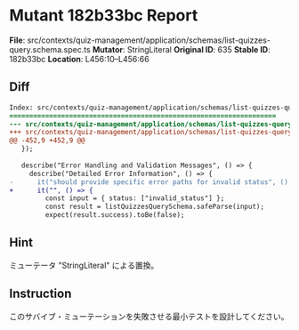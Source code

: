 # Mutant 182b33bc Report

**File**: src/contexts/quiz-management/application/schemas/list-quizzes-query.schema.spec.ts
**Mutator**: StringLiteral
**Original ID**: 635
**Stable ID**: 182b33bc
**Location**: L456:10–L456:66

## Diff

```diff
Index: src/contexts/quiz-management/application/schemas/list-quizzes-query.schema.spec.ts
===================================================================
--- src/contexts/quiz-management/application/schemas/list-quizzes-query.schema.spec.ts	original
+++ src/contexts/quiz-management/application/schemas/list-quizzes-query.schema.spec.ts	mutated #635
@@ -452,9 +452,9 @@
   });
 
   describe("Error Handling and Validation Messages", () => {
     describe("Detailed Error Information", () => {
-      it("should provide specific error paths for invalid status", () => {
+      it("", () => {
         const input = { status: ["invalid_status"] };
         const result = listQuizzesQuerySchema.safeParse(input);
         expect(result.success).toBe(false);
```

## Hint

ミューテータ "StringLiteral" による置換。

## Instruction

このサバイブ・ミューテーションを失敗させる最小テストを設計してください。
